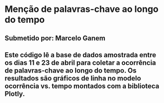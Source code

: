 # Menção de palavras-chave ao longo do tempo
## Submetido por: Marcelo Ganem
## Este código lê a base de dados amostrada entre os dias 11 e 23 de abril para coletar a ocorrência de palavras-chave ao longo do tempo. Os resultados são gráficos de linha no modelo ocorrência vs. tempo montados com a biblioteca Plotly.
